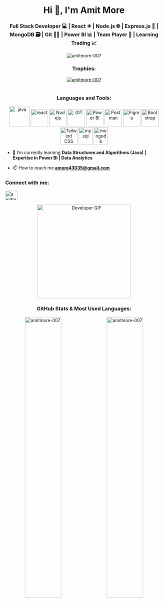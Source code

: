 <h1 align="center">Hi 👋, I'm Amit More</h1>
<h3 align="center">Full Stack Developer 💻 | React ⚛️ | Node.js 🌐 | Express.js 🚀 | MongoDB 🗃️ | Git 🧑‍💻 | Power BI 📊 | Team Player 🤝 | Learning Trading 📈</h3>

<p align="center"> <img src="https://komarev.com/ghpvc/?username=amitmore-007&label=Profile%20views&color=0e75b6&style=flat" alt="amitmore-007" /> </p>

<h3 align="center">Trophies:</h3>
<p align="center"> 
  <a href="https://github.com/ryo-ma/github-profile-trophy">
    <img src="https://github-profile-trophy.vercel.app/?username=amitmore-007&theme=onedark&column=8&margin-w=15&margin-h=15" alt="amitmore-007" />
  </a>
</p>

<div style="margin-top: 40px;">
  <h3 align="center">Languages and Tools:</h3>
<p align="center">
  <img src="https://www.vectorlogo.zone/logos/java/java-icon.svg" alt="java" width="65" height="65"/>
  <img src="https://www.vectorlogo.zone/logos/reactjs/reactjs-icon.svg" alt="react" width="55" height="55"/>

  <img src="https://www.vectorlogo.zone/logos/nodejs/nodejs-icon.svg" alt="Nodejs" width="55" height="55"/>
  <img src="https://www.vectorlogo.zone/logos/git-scm/git-scm-icon.svg" alt="GIT" width="55" height="55"/>
  <img src="https://upload.wikimedia.org/wikipedia/commons/c/cf/New_Power_BI_Logo.svg" alt="Power BI" width="55" height="55"/>
  <img src="https://www.vectorlogo.zone/logos/getpostman/getpostman-icon.svg" alt="Postman" width="55" height="55"/>
  <img src="https://www.vectorlogo.zone/logos/figma/figma-icon.svg" alt="Figma" width="55" height="55"/>
  <img src="https://www.vectorlogo.zone/logos/getbootstrap/getbootstrap-icon.svg" alt="Bootstrap" width="55" height="55"/>
  <img src="https://www.vectorlogo.zone/logos/tailwindcss/tailwindcss-icon.svg" alt="Tailwind CSS" width="55" height="55"/>
  <img src="https://www.vectorlogo.zone/logos/mysql/mysql-icon.svg" alt="mysql" width="45" height="55"/>
  <img src="https://www.vectorlogo.zone/logos/mongodb/mongodb-icon.svg" alt="mongodb" width="45" height="55"/>
</p>
</div>


- 🌱 I’m currently learning **Data Structures and Algorithms (Java) | Expertise in Power BI | Data Analytics**

- 📫 How to reach me **amore43035@gmail.com**

<h3 align="left">Connect with me:</h3>
<p align="left">
<a href="https://instagram.com/amitmore_7" target="blank">
  <img align="center" src="https://raw.githubusercontent.com/rahuldkjain/github-profile-readme-generator/master/src/images/icons/Social/instagram.svg" alt="amitmore_7" height="30" width="40" />
</a>
</p>

<div align="center" style="display: flex; align-items: center; flex-direction: column;">
  <img src="https://github.com/TheDudeThatCode/TheDudeThatCode/blob/master/Assets/Developer.gif" alt="Developer GIF" width="300" />
</div>


<h3 align="center">GitHub Stats & Most Used Languages:</h3>
<p align="center">
  <img align="left" src="https://github-readme-stats.vercel.app/api?username=amitmore-007&show_icons=true&locale=en&theme=radical" alt="amitmore-007" width="48%" />
  <img align="right" src="https://github-readme-stats.vercel.app/api/top-langs?username=amitmore-007&show_icons=true&locale=en&layout=compact&langs_count=5&theme=radical&card_width=400" alt="amitmore-007" width="48%" />
</p>
